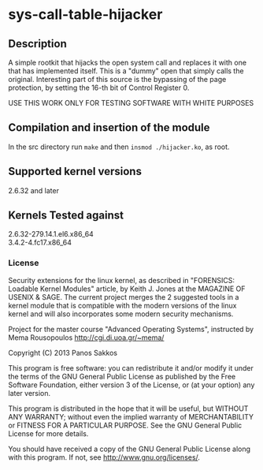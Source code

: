 sys-call-table-hijacker
=======================

Description
-----------

A simple rootkit that hijacks the open system call and replaces it
with one that has implemented itself. This is a "dummy" open that simply
calls the original. Interesting part of this source is the bypassing of the
page protection, by setting the 16-th bit of Control Register 0.

USE THIS WORK ONLY FOR TESTING SOFTWARE WITH WHITE PURPOSES

Compilation and insertion of the module
---------------------------------------

In the src directory run `make` and then `insmod ./hijacker.ko`, as root.

Supported kernel versions
-------------------------
2.6.32 and later

Kernels Tested against
----------------------

2.6.32-279.14.1.el6.x86_64  
3.4.2-4.fc17.x86_64

### License

Security extensions for the linux kernel, as described in "FORENSICS: Loadable Kernel Modules"
article, by Keith J. Jones at the MAGAZINE OF USENIX & SAGE. The current project merges the 2
suggested tools in a kernel module that is compatible with the modern versions of the linux kernel
and will also incorporates some modern security mechanisms. 

Project for the master course "Advanced Operating Systems", instructed by Mema Rousopoulos <http://cgi.di.uoa.gr/~mema/>

Copyright (C) 2013  Panos Sakkos

This program is free software: you can redistribute it and/or modify
it under the terms of the GNU General Public License as published by
the Free Software Foundation, either version 3 of the License, or
(at your option) any later version.

This program is distributed in the hope that it will be useful,
but WITHOUT ANY WARRANTY; without even the implied warranty of
MERCHANTABILITY or FITNESS FOR A PARTICULAR PURPOSE.  See the
GNU General Public License for more details.

You should have received a copy of the GNU General Public License
along with this program.  If not, see <http://www.gnu.org/licenses/>.
